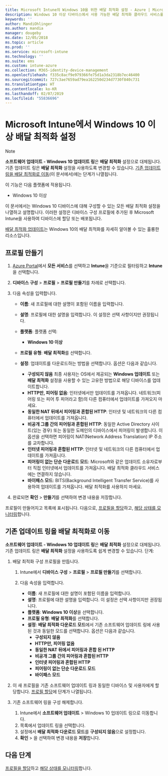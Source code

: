 ```yaml
---
title: Microsoft Intune의 Windows 10을 위한 배달 최적화 설정 - Azure | Microsoft Docs
description: Windows 10 이상 디바이스에서 사용 가능한 배달 최적화 클라우드 서비스를 사용하여 소프트웨어 업데이트가 디바이스에 배달되는 방법을 구성합니다. Intune에서 디바이스 구성 프로필을 만들어 인터넷을 통해 업데이트를 설치합니다. 또한 기존 업데이트 링을 배달 최적화 프로필로 바꾸는 방법을 참조하세요.
keywords: ''
author: MandiOhlinger
ms.author: mandia
manager: dougeby
ms.date: 12/05/2018
ms.topic: article
ms.prod: ''
ms.service: microsoft-intune
ms.technology: ''
ms.suite: ems
ms.custom: intune-azure
ms.collection: M365-identity-device-management
ms.openlocfilehash: f335c8acf9e979366fe75d1a3da2318b7ec46400
ms.sourcegitcommit: 727c3ae7659ad79ea162250d234d7730f840c731
ms.translationtype: HT
ms.contentlocale: ko-KR
ms.lasthandoff: 02/07/2019
ms.locfileid: "55836696"
---
```

# <a name="windows-10-and-newer-delivery-optimization-settings-in-microsoft-intune"></a>Microsoft Intune에서 Windows 10 이상 배달 최적화 설정

> [!NOTE]
> **소프트웨어 업데이트 - Windows 10 업데이트 링**은 **배달 최적화** 설정으로 대체됩니다. 기존 업데이트 링은 **배달 최적화** 설정을 사용하도록 변경할 수 있습니다. [기존 업데이트 링을 배달 최적화로 이동](#move-existing-update-rings-to-delivery-optimization)(이 문서에서)에는 단계가 나열됩니다. 


이 기능은 다음 플랫폼에 적용됩니다.

- Windows 10 이상

이 문서에서는 Windows 10 디바이스에 대해 구성할 수 있는 모든 배달 최적화 설정을 나열하고 설명합니다. 이러한 설정은 디바이스 구성 프로필에 추가된 후 Microsoft Intune을 사용하여 디바이스에 할당 또는 배포됩니다.

[배달 최적화 업데이트](https://docs.microsoft.com/windows/deployment/update/waas-delivery-optimization)는 Windows 10의 배달 최적화를 자세히 알아볼 수 있는 훌륭한 리소스입니다.

## <a name="create-the-profile"></a>프로필 만들기

1. [Azure Portal](https://portal.azure.com)에서 **모든 서비스**를 선택하고 **Intune**을 기준으로 필터링하고 **Intune**을 선택합니다.

2. **디바이스 구성** > **프로필** > **프로필 만들기**를 차례로 선택합니다.

3. 다음 속성을 입력합니다.

    - **이름**: 새 프로필에 대한 설명이 포함된 이름을 입력합니다.
    - **설명**: 프로필에 대한 설명을 입력합니다. 이 설정은 선택 사항이지만 권장됩니다.
    - **플랫폼**: 플랫폼 선택:  

        - **Windows 10 이상**

    - **프로필 유형**: **배달 최적화**를 선택합니다.
    - **설정**: 업데이트를 다운로드하는 방법을 선택합니다. 옵션은 다음과 같습니다. 

        - **구성되지 않음** 최종 사용자는 OS에서 제공되는 **Windows 업데이트** 또는 **배달 최적화** 설정을 사용할 수 있는 고유한 방법으로 해당 디바이스를 업데이트합니다.
        - **HTTP만, 피어링 없음**: 인터넷에서만 업데이트를 가져옵니다. 네트워크(피어링 또는 피어 투 피어라고 함)의 다른 컴퓨터에서 업데이트를 가져오지 마세요.
        - **동일한 NAT 뒤에서 피어링과 혼합된 HTTP**: 인터넷 및 네트워크의 다른 컴퓨터에서 업데이트를 가져옵니다. 
        - **비공개 그룹 간의 피어링과 혼합된 HTTP**: 동일한 Active Directory 사이트(있는 경우) 또는 동일한 도메인의 디바이스에서 피어링이 발생합니다. 이 옵션을 선택하면 피어링이 NAT(Network Address Translation) IP 주소를 교차합니다.
        - **인터넷 피어링과 혼합된 HTTP**: 인터넷 및 네트워크의 다른 컴퓨터에서 업데이트를 가져옵니다.
        - **피어링이 없는 단순 다운로드 모드**: Microsoft와 같은 업데이트 소유자로부터 직접 인터넷에서 업데이트를 가져옵니다. 배달 최적화 클라우드 서비스에는 연결하지 않습니다.
        - **바이패스 모드**: BITS(Background Intelligent Transfer Service)를 사용하여 업데이트를 가져옵니다. 배달 최적화를 사용하지 마세요.

4. 완료되면 **확인** > **만들기**를 선택하여 변경 내용을 저장합니다.

프로필이 만들어지고 목록에 표시됩니다. 다음으로, [프로필을 할당](device-profile-assign.md)하고, [해당 상태를 모니터링](device-profile-monitor.md)합니다.

## <a name="move-existing-update-rings-to-delivery-optimization"></a>기존 업데이트 링을 배달 최적화로 이동

**소프트웨어 업데이트 - Windows 10 업데이트 링**은 **배달 최적화** 설정으로 대체됩니다. 기존 업데이트 링은 **배달 최적화** 설정을 사용하도록 쉽게 변경할 수 있습니다. 단계:

1. 배달 최적화 구성 프로필을 만듭니다.

    1. Intune에서 **디바이스 구성** > **프로필** > **프로필 만들기**를 선택합니다.
    2. 다음 속성을 입력합니다.

        - **이름**: 새 프로필에 대한 설명이 포함된 이름을 입력합니다.
        - **설명**: 프로필에 대한 설명을 입력합니다. 이 설정은 선택 사항이지만 권장됩니다.
        - **플랫폼**: **Windows 10 이상**을 선택합니다.
        - **프로필 유형**: **배달 최적화**를 선택합니다.
        - **설정**: **배달 최적화 다운로드 모드**에서 기존 소프트웨어 업데이트 링에 사용된 것과 동일한 모드를 선택합니다. 옵션은 다음과 같습니다.
            - **구성되지 않음**
            - **HTTP만, 피어링 없음**
            - **동일한 NAT 뒤에서 피어링과 혼합 된 HTTP**
            - **비공개 그룹 간의 피어링과 혼합된 HTTP**
            - **인터넷 피어링과 혼합된 HTTP**
            - **피어링이 없는 단순 다운로드 모드**
            - **바이패스 모드**

2. 이 새 프로필을 기존 소프트웨어 업데이트 링과 동일한 디바이스 및 사용자에게 할당합니다. [프로필 할당](device-profile-assign.md)에 단계가 나열됩니다.

3. 기존 소프트웨어 링을 구성 해제합니다.
    1. Intune에서 **소프트웨어 업데이트** > Windows 10 업데이트 링으로 이동합니다.
    2. 목록에서 업데이트 링을 선택합니다.
    3. 설정에서 **배달 최적화 다운로드 모드**를 **구성되지 않음**으로 설정합니다.
    4. **확인** > 을 선택하여 변경 내용을 **저장**합니다.

## <a name="next-steps"></a>다음 단계

[프로필을 할당](device-profile-assign.md)하고 [해당 상태를 모니터링](device-profile-monitor.md)합니다.
